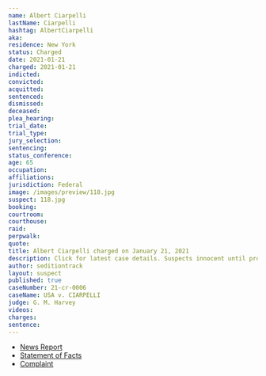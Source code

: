 ```yaml
---
name: Albert Ciarpelli
lastName: Ciarpelli
hashtag: AlbertCiarpelli
aka:
residence: New York
status: Charged
date: 2021-01-21
charged: 2021-01-21
indicted:
convicted:
acquitted:
sentenced:
dismissed:
deceased:
plea_hearing:
trial_date:
trial_type:
jury_selection:
sentencing:
status_conference:
age: 65
occupation:
affiliations:
jurisdiction: Federal
image: /images/preview/118.jpg
suspect: 118.jpg
booking:
courtroom:
courthouse:
raid:
perpwalk:
quote:
title: Albert Ciarpelli charged on January 21, 2021
description: Click for latest case details. Suspects innocent until proven guilty.
author: seditiontrack
layout: suspect
published: true
caseNumber: 21-cr-0006
caseName: USA v. CIARPELLI
judge: G. M. Harvey
videos:
charges:
sentence:
---
```

- [News Report](https://www.syracuse.com/crime/2021/01/syracuse-man-charged-in-dc-riots-called-time-inside-the-capitol-a-little-adventure.html)
- [Statement of Facts](https://www.justice.gov/opa/page/file/1353446/download)
- [Complaint](https://www.justice.gov/opa/page/file/1353441/download)
